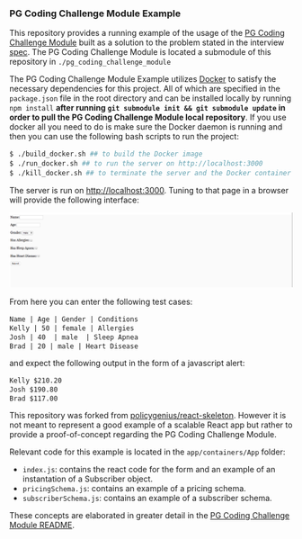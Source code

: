 ### PG Coding Challenge Module Example

This repository provides a running example of the usage of the [PG Coding Challenge Module](https://github.com/JamesAnthonyLow/pg_coding_challenge_module/blob/master/README.md) built as a solution to the problem stated in the interview [spec](https://docs.google.com/document/d/15f4hiBdM26FcEdJDLWt7tacP5Jic5StUlwv4JLxT9BU/edit).  The PG Coding Challenge Module is located a submodule of this repository in ```./pg_coding_challenge_module```

The PG Coding Challenge Module Example utilizes [Docker](https://www.docker.com/) to satisfy the necessary dependencies for this project.  All of which are specified in the ```package.json``` file in the root directory and can be installed locally by running `npm install` **after running ```git submodule init && git submodule update``` in order to pull the PG Coding Challenge Module local repository**.  If you use docker all you need to do is make sure the Docker daemon is running and then you can use the following bash scripts to run the project:

```bash
$ ./build_docker.sh ## to build the Docker image
$ ./run_docker.sh ## to run the server on http://localhost:3000
$ ./kill_docker.sh ## to terminate the server and the Docker container
```

The server is run on [http://localhost:3000](http://localhost:3000). Tuning to that page in a browser will provide the following interface:

![example](./example.png)

From here you can enter the following test cases:

```
Name | Age | Gender | Conditions
Kelly | 50 | female | Allergies
Josh | 40  | male  | Sleep Apnea
Brad | 20 | male | Heart Disease
```

and expect the following output in the form of a javascript alert:

```
Kelly $210.20
Josh $190.80
Brad $117.00
```

This repository was forked from [policygenius/react-skeleton](https://github.com/policygenius/react-skeleton).  However it is not meant to represent a good example of a scalable React app but rather to provide a proof-of-concept regarding the PG Coding Challenge Module.

Relevant code for this example is located in the ```app/containers/App``` folder:

- ```index.js```: contains the react code for the form and an example of an instantation of a Subscriber object.
- ```pricingSchema.js```: contains an example of a pricing schema.
- ```subscriberSchema.js```: contains an example of a subscriber schema.

These concepts are elaborated in greater detail in the [PG Coding Challenge Module README](https://github.com/JamesAnthonyLow/pg_coding_challenge_module/blob/master/README.md).
